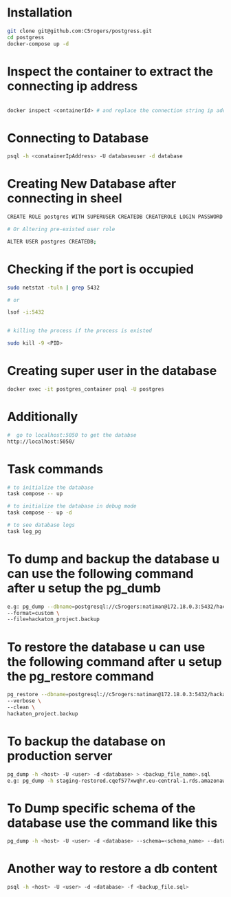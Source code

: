 # Installation

```sh
git clone git@github.com:C5rogers/postgress.git
cd postgress
docker-compose up -d
```

# Inspect the container to extract the connecting ip address

```sh

docker inspect <containerId> # and replace the connection string ip address form the inspect information provided
```

# Connecting to Database

```sh
psql -h <conatainerIpAddress> -U databaseuser -d database
```

# Creating New Database after connecting in sheel

```sh
CREATE ROLE postgres WITH SUPERUSER CREATEDB CREATEROLE LOGIN PASSWORD 'your_password';

# Or Altering pre-existed user role

ALTER USER postgres CREATEDB;

```

# Checking if the port is occupied

```sh
sudo netstat -tuln | grep 5432

# or

lsof -i:5432


# killing the process if the process is existed

sudo kill -9 <PID>

```

# Creating super user in the database

```sh
docker exec -it postgres_container psql -U postgres
```

# Additionally

```sh
#  go to localhost:5050 to get the databse
http://localhost:5050/

```

# Task commands

```sh
# to initialize the database
task compose -- up

# to initialize the database in debug mode
task compose -- up -d

# to see database logs
task log_pg
```

# To dump and backup the database u can use the following command after u setup the pg_dumb

```sh
e.g: pg_dump --dbname=postgresql://c5rogers:natiman@172.18.0.3:5432/hackaton_project \
--format=custom \
--file=hackaton_project.backup
```

# To restore the database u can use the following command after u setup the pg_restore command

```sh
pg_restore --dbname=postgresql://c5rogers:natiman@172.18.0.3:5432/hackaton_project\
--verbose \
--clean \
hackaton_project.backup
```

# To backup the database on production server

```sh
pg_dump -h <host> -U <user> -d <database> > <backup_file_name>.sql
e.g: pg_dump -h staging-restored.cqef577xwqhr.eu-central-1.rds.amazonaws.com -U postgres -d steep_meal > steep_meal_backup.sql
```

# To Dump specific schema of the database use the command like this
```sh
pg_dump -h <host> -U <user> -d <database> --schema=<schema_name> --data-only --file=<backup_file.sql>
```

# Another way to restore a db content
```sh
psql -h <host> -U <user> -d <database> -f <backup_file.sql>
```
